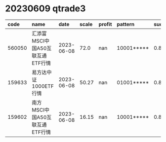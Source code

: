 
# 20230609 qtrade3
 | code | name | date | scale | profit | pattern | success_rate | success_cnt | fund_cnt | 
 | :----- | :----- | :----- | :----- | :----- | :----- | :----- | :----- | :----- | 
 | 560050 | 汇添富MSCI中国A50互联互通ETF行情 | 2023-06-08 | 72.0 | nan | 10001***** | 0.8461538461538461 | 11 | 13 | 
 | 159633 | 易方达中证1000ETF行情 | 2023-06-08 | 50.27 | nan | 01001***** | 0.8333333333333334 | 10 | 12 | 
 | 159602 | 南方MSCI中国A50互联互通ETF行情 | 2023-06-08 | 16.15 | nan | 10001***** | 0.8666666666666667 | 13 | 15 | 
